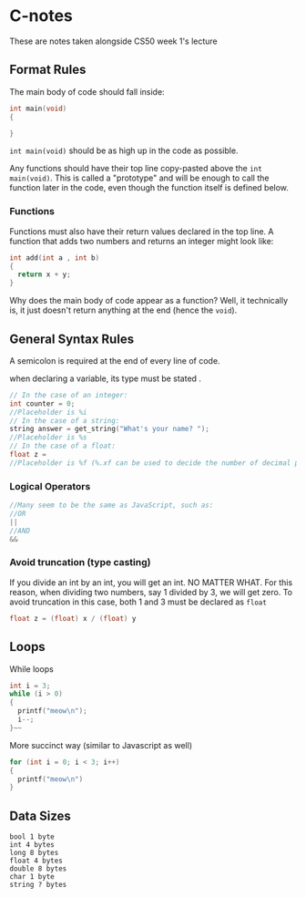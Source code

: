 # C-notes
These are notes taken alongside CS50 week 1's lecture

## Format Rules

The main body of code should fall inside:
```c
int main(void)
{

}
```
`int main(void)` should be as high up in the code as possible.

Any functions should have their top line copy-pasted above the `int main(void)`. This is called a "prototype" and  will be enough to call the function later in the code, even though the function itself is defined below.

### Functions

Functions must also have their return values declared in the top line. A function that adds two numbers and returns an integer might look like:
```c
int add(int a , int b)
{
  return x + y;
}
```

Why does the main body of code appear as a function? Well, it technically is, it just doesn't return anything at the end (hence the `void`).

## General Syntax Rules

A semicolon is required at the end of every line of code.

when declaring a variable, its type must be stated .
```c
// In the case of an integer:
int counter = 0;
//Placeholder is %i
// In the case of a string:
string answer = get_string("What's your name? ");
//Placeholder is %s
// In the case of a float:
float z =
//Placeholder is %f (%.xf can be used to decide the number of decimal places)
```

### Logical Operators

```c
//Many seem to be the same as JavaScript, such as:
//OR
||
//AND
&&
```

### Avoid truncation (type casting)
If you divide an int by an int, you will get an int. NO MATTER WHAT.
For this reason, when dividing two numbers, say 1 divided by 3, we will get zero. 
To avoid truncation in this case, both 1 and 3 must be declared as `float`

```c
float z = (float) x / (float) y
```

## Loops

While loops
```c
int i = 3;
while (i > 0)
{
  printf("meow\n");
  i--;
}~~
```
More succinct way (similar to Javascript as well)
```c
for (int i = 0; i < 3; i++)
{
  printf("meow\n")
}
```
## Data Sizes

```
bool 1 byte
int 4 bytes
long 8 bytes
float 4 bytes
double 8 bytes
char 1 byte
string ? bytes
